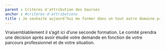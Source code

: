 ```yaml
---
parent : Critères d'attribution des bourses
anchor : #criteres-d-attributions
title : Je souhaite aujourd’hui me former dans un tout autre domaine professionnel et commencer une nouvelle formation. Puis-je bénéficier de votre soutien ?
---
```

Vraisemblablement il s’agit ici d’une seconde formation. Le comité prendra une décision après avoir étudié votre demande en fonction de votre parcours professionnel et de votre situation.
